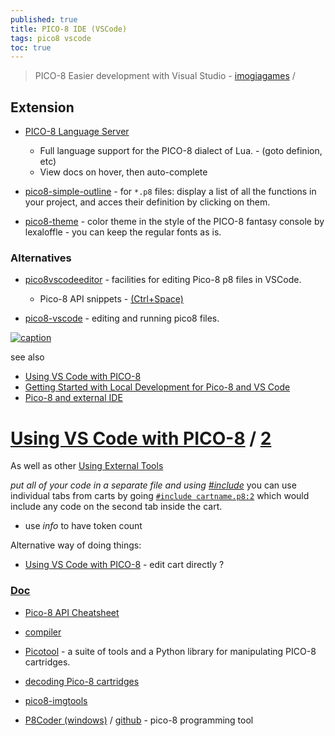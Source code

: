 ```yaml
---
published: true
title: PICO-8 IDE (VSCode)
tags: pico8 vscode
toc: true
---
```

> PICO-8 Easier development with Visual Studio - [imogiagames](https://imogiagames.itch.io/anila/devlog/367600/pico-8-easier-development-with-visual-studio) /

<link rel="shortcut icon" href="https://static.wikia.nocookie.net/pico-8/images/4/4a/Site-favicon.ico/revision/latest?cb=20210713144653" type="image/x-icon" />

## Extension
- [PICO-8 Language Server](https://github.com/japhib/pico8-ls#pico-8-language-server)
	- Full language support for the PICO-8 dialect of Lua. - (goto definion, etc)
    - View docs on hover, then auto-complete 

- [pico8-simple-outline](https://marketplace.visualstudio.com/items?itemName=unremarkable.pico8-simple-outline) - for `*.p8` files: display a list of all the functions in your project, and acces their definition by clicking on them.

- [pico8-theme](https://marketplace.visualstudio.com/items?itemName=ianjsikes.pico8-theme) - color theme in the style of the PICO-8 fantasy console by lexaloffle - you can keep the regular fonts as is.

### Alternatives
- [pico8vscodeeditor](https://marketplace.visualstudio.com/items?itemName=Grumpydev.pico8vscodeeditor) - facilities for editing Pico-8 p8 files in VSCode.
	- Pico-8 API snippets - [(Ctrl+Space)](https://code.visualstudio.com/docs/editor/userdefinedsnippets)

- [pico8-vscode](https://github.com/joho/pico8-vscode#pico8-vscode) - editing and running pico8 files.


[![caption](https://cdn.blot.im/blog_06523a97b0ca417599aeca13c3a85d63/_image_cache/164efc20-40da-4002-8ded-8004962a8b96.png)](https://maxzsol.com/getting-started-with-local-development-for-pico-8-and-vs-code/)

see also
- [Using VS Code with PICO-8](https://erika.florist/wiki/computers/vscodepico8)
- [Getting Started with Local Development for Pico-8 and VS Code](https://maxzsol.com/getting-started-with-local-development-for-pico-8-and-vs-code/)
- [Pico-8 and external IDE ](https://www.reddit.com/r/pico8/comments/1i7dtqv/pico8_and_external_ide/)

# [Using VS Code with PICO-8](https://maxzsol.com/getting-started-with-local-development-for-pico-8-and-vs-code/) / [2](https://www.youtube.com/watch?v=srPKBhzgZhc)

As well as other [Using External Tools](https://www.youtube.com/watch?v=srPKBhzgZhc)

_put all of your code in a separate file and using [#include](https://youtu.be/srPKBhzgZhc?feature=shared&t=305)_
you can use individual tabs from carts by going [`#include cartname.p8:2`](https://www.reddit.com/r/pico8/comments/17e8wke/include_file_in_different_directory/) which would include any code on the second tab inside the cart. 

- use _info_ to have token count

Alternative way of doing things:
- [Using VS Code with PICO-8](https://erika.florist/wiki/computers/vscodepico8/) - edit cart directly ?


### [Doc](https://www.lexaloffle.com/dl/docs/pico-8_manual.html)
- [Pico-8 API Cheatsheet](https://iiviigames.github.io/pico8-api/)
    
- [compiler](https://github.com/amirave/pico-compiler)
- [Picotool](https://github.com/dansanderson/picotool) - a suite of tools and a Python library for manipulating PICO-8 cartridges. 
- [decoding Pico-8 cartridges](https://robertovaccari.com/blog/2021_01_03_stegano_pico8/)
- [pico8-imgtools](https://github.com/gamax92/pico8-imgtools)
- [P8Coder (windows)](https://blog.thrill-project.com/p8coder-pico-8-programming-tool/) / [github](https://github.com/movAX13h/P8Coder) - pico-8 programming tool
